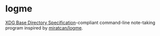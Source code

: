 # logme

[XDG Base Directory Specification](https://specifications.freedesktop.org/basedir-spec/basedir-spec-latest.html)-compliant
command-line note-taking program inspired by [miratcan/logme](https://github.com/miratcan/logme).
